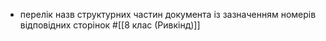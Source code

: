 - перелік назв структурних частин документа із зазначенням номерів відповідних сторінок
  #[[8 клас (Ривкінд)]]